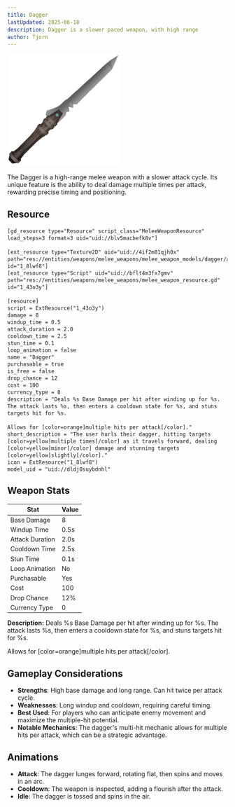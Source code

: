 ```yaml
---
title: Dagger
lastUpdated: 2025-06-18
description: Dagger is a slower paced weapon, with high range
author: Tjorn
---
```


![Dagger Icon](../../../../../../../assets/fowl-play/gameplay/combat/melee-combat/weapons/dagger/dagger.png)

The Dagger is a high-range melee weapon with a slower attack cycle. Its unique feature is the ability to deal damage multiple times per attack, rewarding precise timing and positioning.

## Resource

```gdscript
[gd_resource type="Resource" script_class="MeleeWeaponResource" load_steps=3 format=3 uid="uid://blv5macbefk8v"]

[ext_resource type="Texture2D" uid="uid://4if2m81qjh0x" path="res://entities/weapons/melee_weapons/melee_weapon_models/dagger/art/dagger.png" id="1_8lwf8"]
[ext_resource type="Script" uid="uid://bflt4m3fx7gmv" path="res://entities/weapons/melee_weapons/melee_weapon_resource.gd" id="1_43o3y"]

[resource]
script = ExtResource("1_43o3y")
damage = 8
windup_time = 0.5
attack_duration = 2.0
cooldown_time = 2.5
stun_time = 0.1
loop_animation = false
name = "Dagger"
purchasable = true
is_free = false
drop_chance = 12
cost = 100
currency_type = 0
description = "Deals %s Base Damage per hit after winding up for %s. The attack lasts %s, then enters a cooldown state for %s, and stuns targets hit for %s.

Allows for [color=orange]multiple hits per attack[/color]."
short_description = "The user hurls their dagger, hitting targets [color=yellow]multiple times[/color] as it travels forward, dealing [color=yellow]minor[/color] damage and stunning targets [color=yellow]slightly[/color]."
icon = ExtResource("1_8lwf8")
model_uid = "uid://dldj0suybdnhl"
```

## Weapon Stats

| Stat                | Value                |
|---------------------|---------------------|
| Base Damage         | 8                   |
| Windup Time         | 0.5s                |
| Attack Duration     | 2.0s                |
| Cooldown Time       | 2.5s                |
| Stun Time           | 0.1s                |
| Loop Animation      | No                  |
| Purchasable         | Yes                 |
| Cost                | 100                 |
| Drop Chance         | 12%                 |
| Currency Type       | 0                   |

**Description:**
Deals %s Base Damage per hit after winding up for %s. The attack lasts %s, then enters a cooldown state for %s, and stuns targets hit for %s.

Allows for [color=orange]multiple hits per attack[/color].

## Gameplay Considerations

- **Strengths**: High base damage and long range. Can hit twice per attack cycle.
- **Weaknesses**: Long windup and cooldown, requiring careful timing.
- **Best Used**: For players who can anticipate enemy movement and maximize the multiple-hit potential.
- **Notable Mechanics**: The dagger's multi-hit mechanic allows for multiple hits per attack, which can be a strategic advantage.

## Animations

- **Attack**: The dagger lunges forward, rotating flat, then spins and moves in an arc.
- **Cooldown**: The weapon is inspected, adding a flourish after the attack.
- **Idle**: The dagger is tossed and spins in the air.
